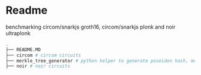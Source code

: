 # Readme

benchmarking circom/snarkjs groth16, circom/snarkjs plonk and noir ultraplonk

```bash
.
├── README.MD
├── circom # circom circuits
├── merkle_tree_generator # python helper to generate poseidon hash, merkle tree
├── noir # noir circuits
```
